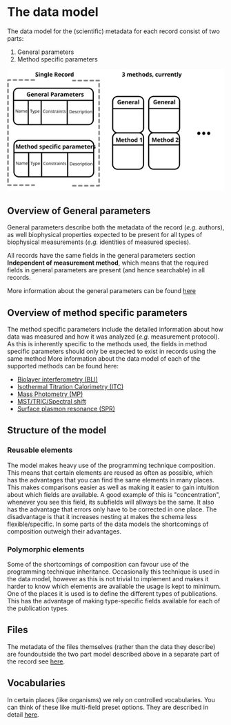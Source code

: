 # The data model

The data model for the (scientific) metadata for each record consist of
two parts:

 1. General parameters
 2. Method specific parameters

![overview_img](/static/img/record_overview.svg "overview")

## Overview of General parameters

General parameters describe both the metadata of the record
(*e.g.* authors), as well biophysical properties expected to
be present for all types of biophysical measurements (*e.g.*
identities of measured species).

All records have the same fields in the general parameters
section **Independent of measurement method**, which means
that the required fields in general parameters are present
(and hence searchable) in all records.

More information about the general parameters can be found
[here](general_params/intro.md)

## Overview of method specific parameters

The method specific parameters include the detailed information
about how data was measured and how it was analyzed (*e.g.*
measurement protocol). As this is inherently specific to the methods
used, the fields in method specific parameters should
only be expected to exist in records using the same method
More information about the data model of each of the supported
methods can be found here:

- [Biolayer interferometry (BLI)](bli/intro.md)
- [Isothermal Titration Calorimetry (ITC)](itc/intro.md)
- [Mass Photometry (MP)](mp/intro.md)
- [MST/TRIC/Spectral shift](mst/intro.md)
- [Surface plasmon resonance (SPR)](spr/intro.md)


## Structure of the model

### Reusable elements

The model makes heavy use of the programming technique composition.
This means that certain elements are reused as often as possible,
which has the advantages that you can find the same elements in many
places. This makes comparisons easier as well as making it easier to
gain intuition about which fields are available. A good example of
this is "concentration", whenever you see this field, its subfields
will allways be the same. It also has the advantage that errors only
have to be corrected in one place. The disadvantage is that it
increases nesting at makes the schema less flexible/specific. In some
parts of the data models the shortcomings of composition outweigh
their advantages.

### Polymorphic elements

Some of the shortcomings of composition can favour use of the programming
technique inheritance. Occasionally this technique is used in the
data model, however as this is not trivial to implement and makes it
harder to know which elements are available the usage is kept to minimum.
One of the places it is used is to define the different types of
publications. This has the advantage of making type-specific fields
available for each of the publication types.

## Files

The metadata of the files themselves (rather than the data they describe)
are foundoutside the two part model described above in a separate part
of the record see [here](files.md).

## Vocabularies

In certain places (like organisms) we rely on controlled vocabularies.
You can think of these like multi-field preset options. They are described
in detail [here](../vocabularies/intro.md).